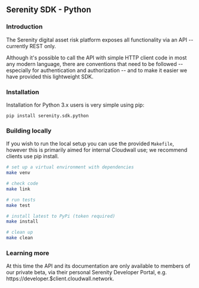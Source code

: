 ## Serenity SDK - Python

### Introduction

The Serenity digital asset risk platform exposes all functionality via an API -- currently REST only.

Although it's possible to call the API with simple HTTP client code in most any modern language, there
are conventions that need to be followed -- especially for authentication and authorization -- and to
make it easier we have provided this lightweight SDK.

### Installation

Installation for Python 3.x users is very simple using pip:

```plain
pip install serenity.sdk.python
```

### Building locally

If you wish to run the local setup you can use the provided ```Makefile```, however this
is primarily aimed for internal Cloudwall use; we recommend clients use pip install.

```bash
# set up a virtual environment with dependencies
make venv

# check code
make link

# run tests
make test

# install latest to PyPi (token required)
make install

# clean up
make clean
```

### Learning more

At this time the API and its documentation are only available to members of our private beta, via
their personal Serenity Developer Portal, e.g. https://developer.$client.cloudwall.network.